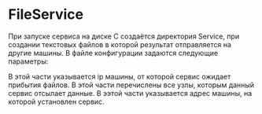 # FileService
При запуске сервиса на диске C создаётся директория Service, при создании текстовых файлов в которой результат отправляется на другие
машины.
В файле конфигурации задаются следующие параметры:

  <listenAddressGroup>
    <listenAddress>
      <add key="1.2.3.4"/>
    </listenAddress>
  </listenAddressGroup>
  В этой части указывается ip машины, от которой сервис ожидает прибытия файлов.
  
  <client>
      <endpoint address="net.p2p://1.2.3.4/FileService" binding="netPeerTcpBinding"
              bindingConfiguration="Wimpy" contract="Backend.IBackend" name="2"
              kind="" endpointConfiguration="" />
  </client>
  В этой части перечислены все узлы, которым данный сервис отсылает данные.
  
  <service name="Backend.Backend">
        <endpoint address="net.p2p://1.2.3.4/FileService" binding="netPeerTcpBinding"
            bindingConfiguration="Wimpy" name="Chat" contract="Backend.IBackend" />
  </service>
  В ээтой части указывается адрес машины, на которой установлен сервис.
